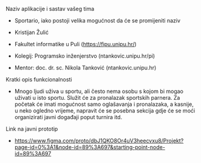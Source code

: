 Naziv aplikacije i sastav vašeg tima

- Sportario, iako postoji velika mogućnost da će se promijeniti naziv
- Kristijan Žulić

- Fakultet informatike u Puli (https://fipu.unipu.hr/)
- Kolegij: Programsko inženjerstvo (ntankovic.unipu.hr/pi)
- Mentor: doc. dr. sc. Nikola Tanković (ntankovic.unipu.hr)

Kratki opis funkcionalnosti

- Mnogo ljudi uživa u sportu, ali često nema osobu s kojom bi mogao uživati u isto sportu. Služit će za pronalazak sportskih parnera. Za početak će imati mogućnost samo oglašavanja i pronalazaka, a kasnije, u neko ogledno vrijeme, napravit će se posebna sekcija gdje će se moći organizirati javni događaji poput turnira itd.

Link na javni prototip

- https://www.figma.com/proto/dbJ1QKO8Or4uV3heecvxu8/Projekt?page-id=0%3A1&node-id=89%3A697&starting-point-node-id=89%3A697
